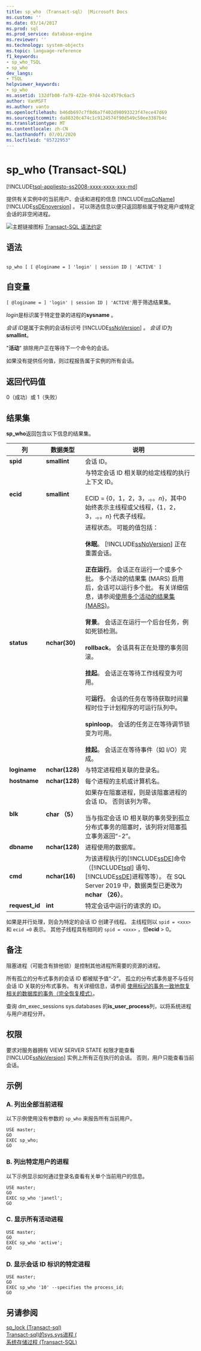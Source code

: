 ```yaml
---
title: sp_who （Transact-sql） |Microsoft Docs
ms.custom: ''
ms.date: 03/14/2017
ms.prod: sql
ms.prod_service: database-engine
ms.reviewer: ''
ms.technology: system-objects
ms.topic: language-reference
f1_keywords:
- sp_who_TSQL
- sp_who
dev_langs:
- TSQL
helpviewer_keywords:
- sp_who
ms.assetid: 132dfb08-fa79-422e-97d4-b2c4579c6ac5
author: VanMSFT
ms.author: vanto
ms.openlocfilehash: b46db697c7f8d6a7f402d98093323f47ece47d69
ms.sourcegitcommit: da88320c474c1c9124574f90d549c50ee3387b4c
ms.translationtype: MT
ms.contentlocale: zh-CN
ms.lasthandoff: 07/01/2020
ms.locfileid: "85722953"
---
```

# <a name="sp_who-transact-sql"></a>sp_who (Transact-SQL)
[!INCLUDE[tsql-appliesto-ss2008-xxxx-xxxx-xxx-md](../../includes/applies-to-version/sqlserver.md)]

  提供有关实例中的当前用户、会话和进程的信息 [!INCLUDE[msCoName](../../includes/msconame-md.md)] [!INCLUDE[ssDEnoversion](../../includes/ssdenoversion-md.md)] 。 可以筛选信息以便只返回那些属于特定用户或特定会话的非空闲进程。  
  
 ![主题链接图标](../../database-engine/configure-windows/media/topic-link.gif "“主题链接”图标") [Transact-SQL 语法约定](../../t-sql/language-elements/transact-sql-syntax-conventions-transact-sql.md)  
  
## <a name="syntax"></a>语法  
  
```  
  
sp_who [ [ @loginame = ] 'login' | session ID | 'ACTIVE' ]  
```  
  
## <a name="arguments"></a>自变量  
`[ @loginame = ] 'login' | session ID | 'ACTIVE'`用于筛选结果集。  
  
 *login*是标识属于特定登录的进程的**sysname** 。  
  
 *会话 ID*是属于实例的会话标识号 [!INCLUDE[ssNoVersion](../../includes/ssnoversion-md.md)] 。 *会话 ID*为**smallint**。  
  
 "**活动**" 排除用户正在等待下一个命令的会话。  
  
 如果没有提供任何值，则过程报告属于实例的所有会话。  
  
## <a name="return-code-values"></a>返回代码值  
 0（成功）或 1（失败）  
  
## <a name="result-sets"></a>结果集  
 **sp_who**返回包含以下信息的结果集。  
  
|列|数据类型|说明|  
|------------|---------------|-----------------|  
|**spid**|**smallint**|会话 ID。|  
|**ecid**|**smallint**|与特定会话 ID 相关联的给定线程的执行上下文 ID。<br /><br /> ECID = {0，1，2，3，.。。*n*}，其中0始终表示主线程或父线程，{1，2，3，.。。*n*} 代表子线程。|  
|**status**|**nchar(30)**|进程状态。 可能的值包括：<br /><br /> **休眠**。 [!INCLUDE[ssNoVersion](../../includes/ssnoversion-md.md)] 正在重置会话。<br /><br /> **正在运行**。 会话正在运行一个或多个批。 多个活动的结果集 (MARS) 启用后，会话可以运行多个批。 有关详细信息，请参阅[使用多个活动的结果集 (MARS)](../../relational-databases/native-client/features/using-multiple-active-result-sets-mars.md)。<br /><br /> **背景**。 会话正在运行一个后台任务，例如死锁检测。<br /><br /> **rollback**。 会话具有正在处理的事务回滚。<br /><br /> **挂起**。 会话正在等待工作线程变为可用。<br /><br /> 可**运行**。 会话的任务在等待获取时间量程时位于计划程序的可运行队列中。<br /><br /> **spinloop**。 会话的任务正在等待调节锁变为可用。<br /><br /> **挂起**。 会话正在等待事件（如 I/O）完成。|  
|**loginame**|**nchar(128)**|与特定进程相关联的登录名。|  
|**hostname**|**nchar(128)**|每个进程的主机或计算机名。|  
|**blk**|**char （5）**|如果存在阻塞进程，则是该阻塞进程的会话 ID。 否则该列为零。<br /><br /> 当与指定会话 ID 相关联的事务受到孤立分布式事务的阻塞时，该列将对阻塞孤立事务返回“-2”。|  
|**dbname**|**nchar(128)**|进程使用的数据库。|  
|**cmd**|**nchar(16)**|为该进程执行的[!INCLUDE[ssDE](../../includes/ssde-md.md)]命令（[!INCLUDE[tsql](../../includes/tsql-md.md)] 语句、[!INCLUDE[ssDE](../../includes/ssde-md.md)]进程等等）。 在 SQL Server 2019 中，数据类型已更改为**nchar （26）**。|  
|**request_id**|**int**|特定会话中运行的请求的 ID。|  
  
 如果是并行处理，则会为特定的会话 ID 创建子线程。 主线程则以 `spid = <xxx>` 和 `ecid =0` 表示。 其他子线程具有相同的 `spid = <xxx>` ，但**ecid** > 0。  
  
## <a name="remarks"></a>备注  
 阻塞进程（可能含有排他锁）是控制其他进程所需要的资源的进程。  
  
 所有孤立的分布式事务的会话 ID 都被赋予值“-2”。 孤立的分布式事务是不与任何会话 ID 关联的分布式事务。 有关详细信息，请参阅 [使用标记的事务一致地恢复相关的数据库的事务（完全恢复模式）](../../relational-databases/backup-restore/use-marked-transactions-to-recover-related-databases-consistently.md)。  
  
 查询 dm_exec_sessions sys.databases 的**is_user_process**列，以将系统进程与用户进程分开。  
  
## <a name="permissions"></a>权限  
 要求对服务器拥有 VIEW SERVER STATE 权限才能查看 [!INCLUDE[ssNoVersion](../../includes/ssnoversion-md.md)] 实例上所有正在执行的会话。 否则，用户只能查看当前会话。  
  
## <a name="examples"></a>示例  
  
### <a name="a-listing-all-current-processes"></a>A. 列出全部当前进程  
 以下示例使用没有参数的 `sp_who` 来报告所有当前用户。  
  
```  
USE master;  
GO  
EXEC sp_who;  
GO  
```  
  
### <a name="b-listing-a-specific-users-process"></a>B. 列出特定用户的进程  
 以下示例显示如何通过登录名查看有关单个当前用户的信息。  
  
```  
USE master;  
GO  
EXEC sp_who 'janetl';  
GO  
```  
  
### <a name="c-displaying-all-active-processes"></a>C. 显示所有活动进程  
  
```  
USE master;  
GO  
EXEC sp_who 'active';  
GO  
```  
  
### <a name="d-displaying-a-specific-process-identified-by-a-session-id"></a>D. 显示会话 ID 标识的特定进程  
  
```  
USE master;  
GO  
EXEC sp_who '10' --specifies the process_id;  
GO  
```  
  
## <a name="see-also"></a>另请参阅  
 [sp_lock &#40;Transact-sql&#41;](../../relational-databases/system-stored-procedures/sp-lock-transact-sql.md)   
 [Transact-sql&#41;的sys.sys进程 &#40;](../../relational-databases/system-compatibility-views/sys-sysprocesses-transact-sql.md)   
 [系统存储过程 (Transact-SQL)](../../relational-databases/system-stored-procedures/system-stored-procedures-transact-sql.md)  
  
  
